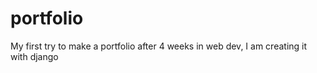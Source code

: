 # portfolio
My first try to make a portfolio after 4 weeks in web dev, I am creating it with django
